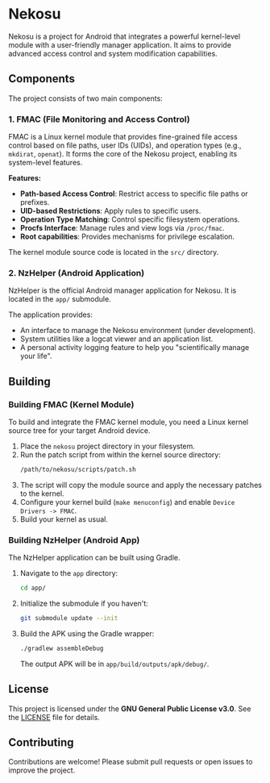 # Nekosu

Nekosu is a project for Android that integrates a powerful kernel-level module with a user-friendly manager application. It aims to provide advanced access control and system modification capabilities.

## Components

The project consists of two main components:

### 1. FMAC (File Monitoring and Access Control)

FMAC is a Linux kernel module that provides fine-grained file access control based on file paths, user IDs (UIDs), and operation types (e.g., `mkdirat`, `openat`). It forms the core of the Nekosu project, enabling its system-level features.

**Features:**

*   **Path-based Access Control**: Restrict access to specific file paths or prefixes.
*   **UID-based Restrictions**: Apply rules to specific users.
*   **Operation Type Matching**: Control specific filesystem operations.
*   **Procfs Interface**: Manage rules and view logs via `/proc/fmac`.
*   **Root capabilities**: Provides mechanisms for privilege escalation.

The kernel module source code is located in the `src/` directory.

### 2. NzHelper (Android Application)

NzHelper is the official Android manager application for Nekosu. It is located in the `app/` submodule.

The application provides:
*   An interface to manage the Nekosu environment (under development).
*   System utilities like a logcat viewer and an application list.
*   A personal activity logging feature to help you "scientifically manage your life".

## Building

### Building FMAC (Kernel Module)

To build and integrate the FMAC kernel module, you need a Linux kernel source tree for your target Android device.

1.  Place the `nekosu` project directory in your filesystem.
2.  Run the patch script from within the kernel source directory:
    ```bash
    /path/to/nekosu/scripts/patch.sh
    ```
3.  The script will copy the module source and apply the necessary patches to the kernel.
4.  Configure your kernel build (`make menuconfig`) and enable `Device Drivers -> FMAC`.
5.  Build your kernel as usual.

### Building NzHelper (Android App)

The NzHelper application can be built using Gradle.

1.  Navigate to the `app` directory:
    ```bash
    cd app/
    ```
2.  Initialize the submodule if you haven't:
    ```bash
    git submodule update --init
    ```
3.  Build the APK using the Gradle wrapper:
    ```bash
    ./gradlew assembleDebug
    ```
    The output APK will be in `app/build/outputs/apk/debug/`.

## License

This project is licensed under the **GNU General Public License v3.0**. See the [LICENSE](LICENSE) file for details.

## Contributing

Contributions are welcome! Please submit pull requests or open issues to improve the project.
